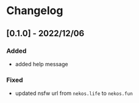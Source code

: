 # Changelog

## [0.1.0] - 2022/12/06
### Added
  - added help message
### Fixed
  - updated nsfw url from `nekos.life` to `nekos.fun` 